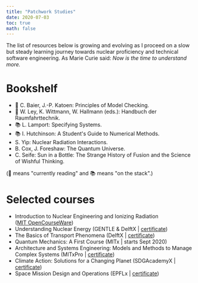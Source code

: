```yaml
---
title: "Patchwork Studies"
date: 2020-07-03
toc: true
math: false
---
```


The list of resources below is growing and evolving as I proceed on a slow but steady learning journey towards nuclear proficiency and technical software engineering. As Marie Curie said: _Now is the time to understand more._

# Bookshelf

* 📖 C. Baier, J.-P. Katoen: Principles of Model Checking.
* 📖 W. Ley, K. Wittmann, W. Hallmann (eds.): Handbuch der Raumfahrttechnik.
* 📚 L. Lamport: Specifying Systems.
* 📚 I. Hutchinson: A Student's Guide to Numerical Methods.
* S. Yip: Nuclear Radiation Interactions.
* B. Cox, J. Foreshaw: The Quantum Universe.
* C. Seife: Sun in a Bottle: The Strange History of Fusion and the Science of Wishful Thinking.

(📖 means "currently reading" and 📚 means "on the stack".)

# Selected courses

* Introduction to Nuclear Engineering and Ionizing Radiation  
  ([MIT OpenCourseWare](https://ocw.mit.edu/courses/nuclear-engineering/22-01-introduction-to-nuclear-engineering-and-ionizing-radiation-fall-2016/lecture-videos/))
* Understanding Nuclear Energy
  (GENTLE & DelftX | [certificate](https://courses.edx.org/certificates/8dec05e14fd846cdadffe75adeb91c07))
* The Basics of Transport Phenomena
  (DelftX | [certificate](https://courses.edx.org/certificates/037f03eb60a34a0cbf87bb7e409f313f))
* Quantum Mechanics: A First Course
  (MITx | starts Sept 2020)  
* Architecture and Systems Engineering: Models and Methods to Manage Complex Systems
  (MITxPro | [certificate](https://xpro.mit.edu/certificate/program/5060051c-301b-4e7c-96e7-46b2c323a09f/))
* Climate Action: Solutions for a Changing Planet
  (SDGAcademyX | [certificate](https://courses.edx.org/certificates/b78c0a1559314a75909cc6b03232e4f8))
* Space Mission Design and Operations
  (EPFLx | [certificate](https://courses.edx.org/certificates/ba8373e783f54519bebdf080200197b7))
